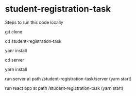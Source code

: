 # student-registration-task

Steps to run this code locally

git clone

cd student-registration-task

yanr install

cd server

yarn install


run server at path /student-registration-task/server (yarn start)

run react app at path /student-registration-task (yarn start)
